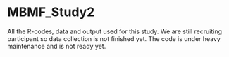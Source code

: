 # MBMF_Study2
All the R-codes, data and output used for this study. 
We are still recruiting participant so data collection is not finished yet. 
The code is under heavy maintenance and is not ready yet.
